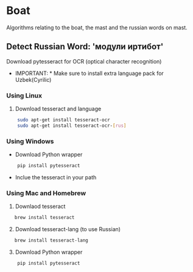 # Boat

Algorithms relating to the boat, the mast and the russian words on mast.

## Detect Russian Word: 'модули иртибот'

Download pytesseract for OCR (optical character recognition)

* IMPORTANT: * Make sure to install extra language pack for Uzbek(Cyrilic)

### Using Linux

1.  Download tesseract and language

```bash
    sudo apt-get install tesseract-ocr
    sudo apt-get install tesseract-ocr-[rus]
```

### Using Windows

* Download Python wrapper

```bash
    pip install pytesseract
```
* Inclue the tesseract in your path

### Using Mac and Homebrew

1.  Downlaod tesseract

```bash
   brew install tesseract
```

2.  Download tesseract-lang (to use Russian)

```bash
   brew install tesseract-lang
```

3.  Download Python wrapper

```bash
    pip install pytesseract
```
